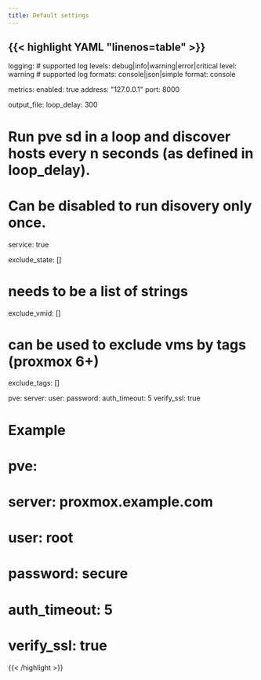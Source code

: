 ```yaml
---
title: Default settings
---
```


<!-- prettier-ignore-start -->
<!-- markdownlint-disable -->
<!-- spellchecker-disable -->
{{< highlight YAML "linenos=table" >}}
---
logging:
    # supported log levels: debug|info|warning|error|critical
    level: warning
    # supported log formats: console|json|simple
    format: console

metrics:
    enabled: true
    address: "127.0.0.1"
    port: 8000

output_file:
loop_delay: 300
# Run pve sd in a loop and discover hosts every n seconds (as defined in loop_delay).
# Can be disabled to run disovery only once.
service: true

exclude_state: []
# needs to be a list of strings
exclude_vmid: []

# can be used to exclude vms by tags (proxmox 6+)
exclude_tags: []

pve:
    server:
    user:
    password:
    auth_timeout: 5
    verify_ssl: true

# Example
# pve:
#     server: proxmox.example.com
#     user: root
#     password: secure
#     auth_timeout: 5
#     verify_ssl: true
{{< /highlight >}}
<!-- spellchecker-enable -->
<!-- markdownlint-restore -->
<!-- prettier-ignore-end -->
